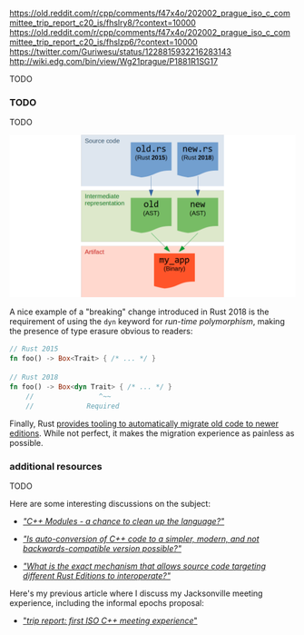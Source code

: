 https://old.reddit.com/r/cpp/comments/f47x4o/202002_prague_iso_c_committee_trip_report_c20_is/fhslry8/?context=10000
https://old.reddit.com/r/cpp/comments/f47x4o/202002_prague_iso_c_committee_trip_report_c20_is/fhslzp6/?context=10000
https://twitter.com/Guriwesu/status/1228815932216283143
http://wiki.edg.com/bin/view/Wg21prague/P1881R1SG17

<style>
.inline-link
{
    font-size: small;
    margin-top: -2.6em;
    text-align: right;
    font-weight: bold;
}
</style>

TODO



### TODO

TODO

![](resources/img/blog/cpp_epochs/d0.png)

A nice example of a "breaking" change introduced in Rust 2018 is the requirement of using the `dyn` keyword for *run-time polymorphism*, making the presence of type erasure obvious to readers:

```rust
// Rust 2015
fn foo() -> Box<Trait> { /* ... */ }

// Rust 2018
fn foo() -> Box<dyn Trait> { /* ... */ }
    //                ^~~
    //             Required
```

Finally, Rust [provides tooling to automatically migrate old code to newer editions](https://doc.rust-lang.org/edition-guide/editions/transitioning-an-existing-project-to-a-new-edition.html). While not perfect, it makes the migration experience as painless as possible.






### additional resources

TODO

Here are some interesting discussions on the subject:

* [*"C++ Modules - a chance to clean up the language?"*](https://old.reddit.com/r/cpp/comments/agcw7d/c_modules_a_chance_to_clean_up_the_language/)

* [*"Is auto-conversion of C++ code to a simpler, modern, and not backwards-compatible version possible?"*](https://old.reddit.com/r/cpp/comments/cj9tnl/is_autoconversion_of_c_code_to_a_simpler_modern/)

* [*"What is the exact mechanism that allows source code targeting different Rust Editions to interoperate?"*](https://stackoverflow.com/questions/57332016/what-is-the-exact-mechanism-that-allows-source-code-targeting-different-editions)

Here's my previous article where I discuss my Jacksonville meeting experience, including the informal epochs proposal:

* ["*trip report: first ISO C++ meeting experience*"](https://vittorioromeo.info/index/blog/mar18_iso_meeting_report.html)
